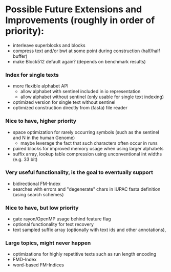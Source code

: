 # Possible Future Extensions and Improvements (roughly in order of priority):

- interleave superblocks and blocks
- compress text and/or bwt at some point during construction (half/half buffer)
- make Block512 default again? (depends on benchmark results)

### Index for single texts

- more flexible alphabet API
    - allow alphabet with sentinel included in io representation
    - allow alphabet without sentinel (only usable for single text indexing)
- optimized version for single text without sentinel
- optimized construction directly from (fasta) file reader

### Nice to have, higher priority

- space optimization for rarely occurring symbols (such as the sentinel and N in the human Genome)
    - maybe leverage the fact that such characters often occur in runs
- paired blocks for improved memory usage when using larger alphabets
- suffix array, lookup table compression using unconventional int widths (e.g. 33 bit)

### Very useful functionality, is the goal to eventually support

- bidirectional FM-Index
- searches with errors and "degenerate" chars in IUPAC fasta definition (using search schemes)

### Nice to have, but low priority

- gate rayon/OpenMP usage behind feature flag
- optional functionality for text recovery
- text sampled suffix array (optionally with text ids and other annotations),

### Large topics, might never happen

- optimizations for highly repetitive texts such as run length encoding
- FMD-Index
- word-based FM-Indices
